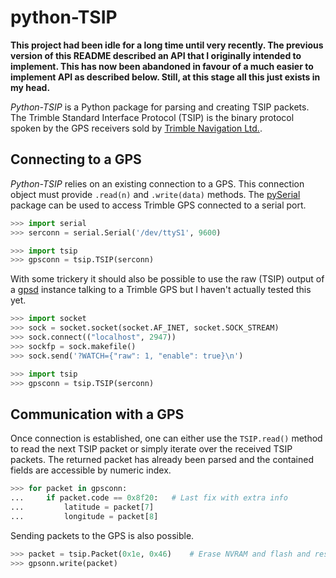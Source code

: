 python-TSIP
===========

**This project had been idle for a long time until very recently. The
previous version of this README described an API that I originally 
intended to implement. This has now been abandoned in favour of a
much easier to implement API as described below. Still, at this
stage all this just exists in my head.**

*Python-TSIP* is a Python package for parsing and creating TSIP 
packets. The Trimble Standard Interface Protocol (TSIP) is
the binary protocol spoken by the GPS receivers sold by 
[Trimble Navigation Ltd.](http://www.trimble.com).


Connecting to a GPS
-------------------

*Python-TSIP* relies on an existing connection to a GPS. This
connection object must provide ```.read(n)``` and ```.write(data)```
methods. The [pySerial](http://pyserial.sourceforge.net/)
package can be used to access Trimble GPS connected to a serial
port. 

```python
>>> import serial
>>> serconn = serial.Serial('/dev/ttyS1', 9600)

>>> import tsip
>>> gpsconn = tsip.TSIP(serconn)
```

With some trickery it should also be possible to use the raw (TSIP)
output of a [gpsd](http://www.catb.org/gpsd/) instance 
talking to a Trimble GPS but I haven't actually tested this yet.

```python
>>> import socket
>>> sock = socket.socket(socket.AF_INET, socket.SOCK_STREAM)
>>> sock.connect(("localhost", 2947))
>>> sockfp = sock.makefile()
>>> sock.send('?WATCH={"raw": 1, "enable": true}\n')

>>> import tsip
>>> gpsconn = tsip.TSIP(serconn)

```


Communication with a GPS
------------------------

Once connection is established, one can either use the ```TSIP.read()``` method
to read the next TSIP packet or simply iterate over the received TSIP packets.
The returned packet has already been parsed and the contained fields are
accessible by numeric index.

```python
>>> for packet in gpsconn:
...     if packet.code == 0x8f20:	# Last fix with extra info
...         latitude = packet[7]
...         longitude = packet[8]
```

Sending packets to the GPS is also possible. 

```python
>>> packet = tsip.Packet(0x1e, 0x46)	# Erase NVRAM and flash and restart
>>> gpsonn.write(packet)
```
